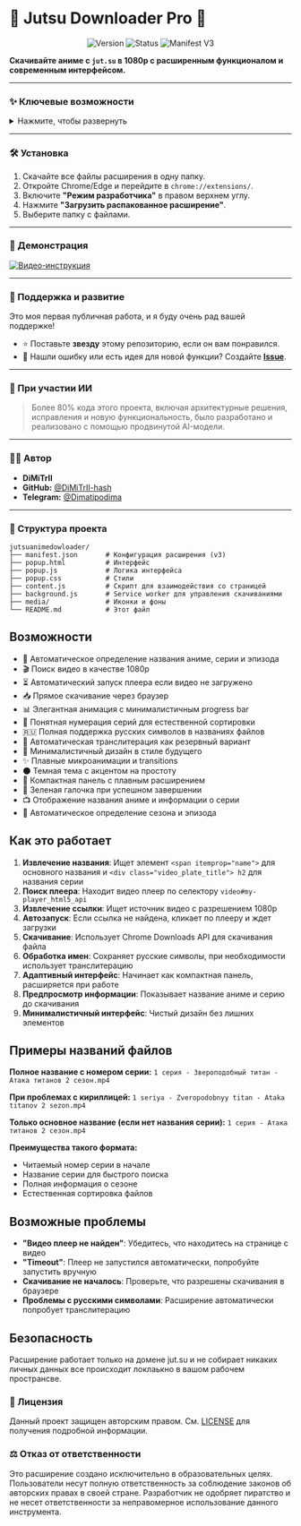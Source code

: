 # 🚀 Jutsu Downloader Pro 🚀

<p align="center">
  <img src="https://img.shields.io/badge/version-1.0-blue?style=for-the-badge" alt="Version">
  <img src="https://img.shields.io/badge/status-active-brightgreen?style=for-the-badge" alt="Status">
  <img src="https://img.shields.io/badge/manifest-v3-orange?style=for-the-badge" alt="Manifest V3">
</p>

**Скачивайте аниме с `jut.su` в 1080p с расширенным функционалом и современным интерфейсом.**

---

### ✨ Ключевые возможности

<details>
  <summary>Нажмите, чтобы развернуть</summary>
  
  - 🎯 **Автоматическое определение аниме**: Название, сезон, серия и иконка определяются прямо на странице.
  - 🎬 **Скачивание в 1080p**: Расширение автоматически ищет и предлагает лучшее доступное качество.
  - ⚙️ **Гибкие режимы скачивания**:
    - 📺 Скачать текущую серию
    - 🔢 Скачать диапазон (например, с 5 по 15 серию)
    - 🎬 Скачать с 1-й серии (указанное количество)
    - 🎭 Скачать весь сезон
  - 📊 **Информативный интерфейс**:
    - Плавные анимации и современный дизайн.
    - Прогресс-бар с детальной статистикой: скорость, размер, оставшееся время.
    - Умная кнопка "Скачать", которая неактивна до полного определения серии.
  - 📁 **Корректные имена файлов**: Файлы сохраняются в формате `1 серия - Название серии - Название аниме.mp4` для удобной сортировки. Поддерживается кириллица и автоматическая транслитерация.
  - 🎨 **Кастомизация**: Современный скроллбар, который появляется при необходимости и соответствует стилю расширения.
</details>

---

### 🛠️ Установка

1.  Скачайте все файлы расширения в одну папку.
2.  Откройте Chrome/Edge и перейдите в `chrome://extensions/`.
3.  Включите **"Режим разработчика"** в правом верхнем углу.
4.  Нажмите **"Загрузить распакованное расширение"**.
5.  Выберите папку с файлами.

---

### 🎥 Демонстрация

[![Видео-инструкция](https://i.imgur.com/vKb2K1B.png)](ССЫЛКА_НА_ВАШЕ_ВИДЕО)

---

### 🌟 Поддержка и развитие

Это моя первая публичная работа, и я буду очень рад вашей поддержке!

- ⭐ Поставьте **звезду** этому репозиторию, если он вам понравился.
- 🐞 Нашли ошибку или есть идея для новой функции? Создайте **[Issue](https://github.com/DiMiTrII-hash/jutsuanimedowloader/issues)**.

---

### 🤖 При участии ИИ

> Более 80% кода этого проекта, включая архитектурные решения, исправления и новую функциональность, было разработано и реализовано с помощью продвинутой AI-модели.

---

### 👨‍💻 Автор

- **DiMiTrII**
- **GitHub:** [@DiMiTrII-hash](https://github.com/DiMiTrII-hash)
- **Telegram:** [@Dimatipodima](https://t.me/Dimatipodima)

---

### 📁 Структура проекта

```
jutsuanimedowloader/
├── manifest.json       # Конфигурация расширения (v3)
├── popup.html          # Интерфейс
├── popup.js            # Логика интерфейса
├── popup.css           # Стили
├── content.js          # Скрипт для взаимодействия со страницей
├── background.js       # Service worker для управления скачиваниями
├── media/              # Иконки и фоны
└── README.md           # Этот файл
```

## Возможности

- 🎯 Автоматическое определение названия аниме, серии и эпизода
- 🎬 Поиск видео в качестве 1080p
- ⏳ Автоматический запуск плеера если видео не загружено
- 📥 Прямое скачивание через браузер
- 📊 Элегантная анимация с минималистичным progress bar
- 🔢 Понятная нумерация серий для естественной сортировки
- 🇷🇺 Полная поддержка русских символов в названиях файлов
- 🔄 Автоматическая транслитерация как резервный вариант
- 🎨 Минималистичный дизайн в стиле будущего
- ✨ Плавные микроанимации и transitions
- 🌑 Темная тема с акцентом на простоту
- 📱 Компактная панель с плавным расширением
- 💚 Зеленая галочка при успешном завершении  
- 📺 Отображение названия аниме и информации о серии
- 🎯 Автоматическое определение сезона и эпизода

## Как это работает

1. **Извлечение названия**: Ищет элемент `<span itemprop="name">` для основного названия и `<div class="video_plate_title"> h2` для названия серии
2. **Поиск плеера**: Находит видео плеер по селектору `video#my-player_html5_api`
3. **Извлечение ссылки**: Ищет источник видео с разрешением 1080p
4. **Автозапуск**: Если ссылка не найдена, кликает по плееру и ждет загрузки
5. **Скачивание**: Использует Chrome Downloads API для скачивания файла
6. **Обработка имен**: Сохраняет русские символы, при необходимости использует транслитерацию
7. **Адаптивный интерфейс**: Начинает как компактная панель, расширяется при работе
8. **Предпросмотр информации**: Показывает название аниме и серию до скачивания
9. **Минималистичный интерфейс**: Чистый дизайн без лишних элементов

## Примеры названий файлов

**Полное название с номером серии:**
`1 серия - Звероподобный титан - Атака титанов 2 сезон.mp4`

**При проблемах с кириллицей:**
`1 seriya - Zveropodobnyy titan - Ataka titanov 2 sezon.mp4`

**Только основное название (если нет названия серии):**
`1 серия - Атака титанов 2 сезон.mp4`

**Преимущества такого формата:**
- Читаемый номер серии в начале
- Название серии для быстрого поиска
- Полная информация о сезоне
- Естественная сортировка файлов

## Возможные проблемы

- **"Видео плеер не найден"**: Убедитесь, что находитесь на странице с видео
- **"Timeout"**: Плеер не запустился автоматически, попробуйте запустить вручную  
- **Скачивание не началось**: Проверьте, что разрешены скачивания в браузере
- **Проблемы с русскими символами**: Расширение автоматически попробует транслитерацию

## Безопасность

Расширение работает только на домене jut.su и не собирает никаких личных данных все происходит локлаькно в вашом рабочем пространсве.

### 📜 Лицензия

Данный проект защищен авторским правом. См. [LICENSE](LICENSE) для получения подробной информации.

### ⚖️ Отказ от ответственности

Это расширение создано исключительно в образовательных целях. Пользователи несут полную ответственность за соблюдение законов об авторских правах в своей стране. Разработчик не одобряет пиратство и не несет ответственности за неправомерное использование данного инструмента. 